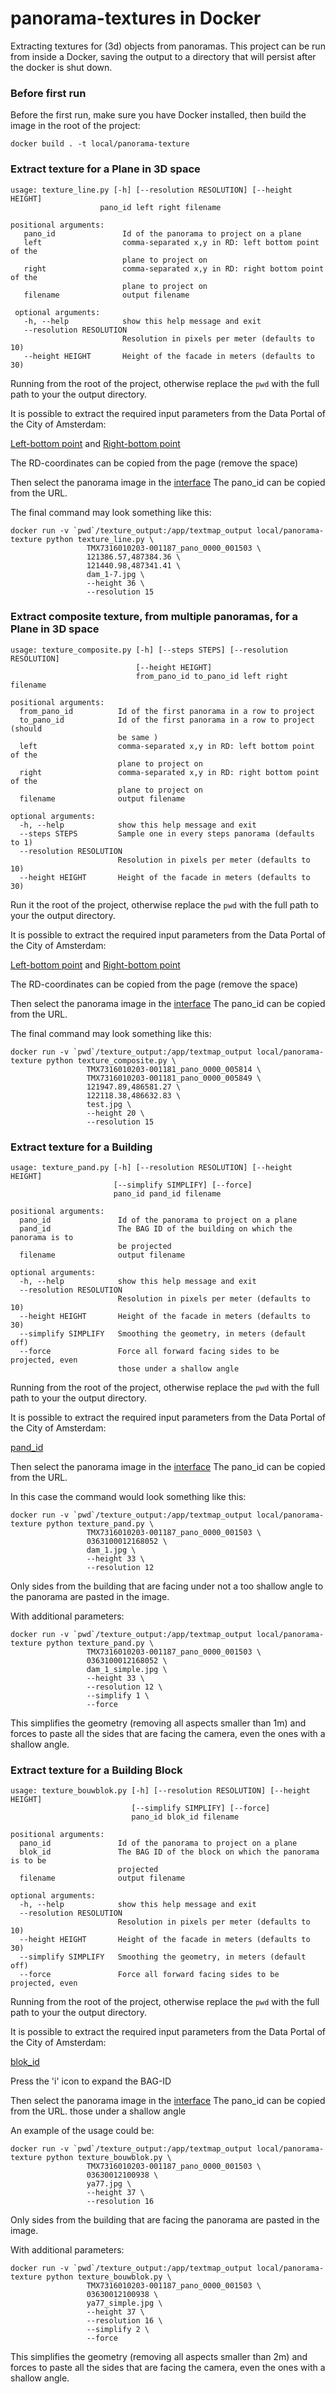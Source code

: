 # panorama-textures in Docker

Extracting textures for (3d) objects from panoramas. This project can be run from inside a Docker, saving 
the output to a directory that will persist after the docker is shut down.


### Before first run

Before the first run, make sure you have Docker installed, then build the image in the root of the project:

    docker build . -t local/panorama-texture

### Extract texture for a Plane in 3D space

    usage: texture_line.py [-h] [--resolution RESOLUTION] [--height HEIGHT]
                        pano_id left right filename
 
    positional arguments:
       pano_id               Id of the panorama to project on a plane
       left                  comma-separated x,y in RD: left bottom point of the
                             plane to project on
       right                 comma-separated x,y in RD: right bottom point of the
                             plane to project on
       filename              output filename
     
     optional arguments:
       -h, --help            show this help message and exit
       --resolution RESOLUTION
                             Resolution in pixels per meter (defaults to 10)
       --height HEIGHT       Height of the facade in meters (defaults to 30)

Running from the root of the project, otherwise replace the `pwd` with the full path to your the output directory.

It is possible to extract the required input parameters from the Data Portal of the City of Amsterdam:

[Left-bottom point](https://data.amsterdam.nl/data/geozoek/?center=52.3730434%2C4.8936129&locatie=52.3733044%2C4.8936084&zoom=15)
and
[Right-bottom point](https://data.amsterdam.nl/data/geozoek/?center=52.3728795%2C4.8941328&locatie=52.3729217%2C4.8944116&zoom=15)

The RD-coordinates can be copied from the page (remove the space)

Then select the panorama image in the [interface](https://data.amsterdam.nl/data/panorama/TMX7316010203-001187_pano_0000_001503/?center=52.3728418%2C4.893152&heading=48.97997622076379&lagen=pano%3A1&locatie=52.3728418022451%2C4.89315196317801&pitch=0.3190651159979569&zoom=14)
The pano_id can be copied from the URL.

The final command may look something like this:

    docker run -v `pwd`/texture_output:/app/textmap_output local/panorama-texture python texture_line.py \
                     TMX7316010203-001187_pano_0000_001503 \
                     121386.57,487384.36 \
                     121440.98,487341.41 \
                     dam_1-7.jpg \
                     --height 36 \
                     --resolution 15
                     

### Extract composite texture, from multiple panoramas, for a Plane in 3D space

    usage: texture_composite.py [-h] [--steps STEPS] [--resolution RESOLUTION]
                                [--height HEIGHT]
                                from_pano_id to_pano_id left right filename

    positional arguments:
      from_pano_id          Id of the first panorama in a row to project
      to_pano_id            Id of the first panorama in a row to project (should
                            be same )
      left                  comma-separated x,y in RD: left bottom point of the
                            plane to project on
      right                 comma-separated x,y in RD: right bottom point of the
                            plane to project on
      filename              output filename
    
    optional arguments:
      -h, --help            show this help message and exit
      --steps STEPS         Sample one in every steps panorama (defaults to 1)
      --resolution RESOLUTION
                            Resolution in pixels per meter (defaults to 10)
      --height HEIGHT       Height of the facade in meters (defaults to 30)
  
Run it the root of the project, otherwise replace the `pwd` with the full path to your the output directory.

It is possible to extract the required input parameters from the Data Portal of the City of Amsterdam:

[Left-bottom point](https://data.amsterdam.nl/data/geozoek/?center=52.3730434%2C4.8936129&locatie=52.3733044%2C4.8936084&zoom=15)
and
[Right-bottom point](https://data.amsterdam.nl/data/geozoek/?center=52.3728795%2C4.8941328&locatie=52.3729217%2C4.8944116&zoom=15)

The RD-coordinates can be copied from the page (remove the space)

Then select the panorama image in the [interface](https://data.amsterdam.nl/data/panorama/TMX7316010203-001187_pano_0000_001503/?center=52.3728418%2C4.893152&heading=48.97997622076379&lagen=pano%3A1&locatie=52.3728418022451%2C4.89315196317801&pitch=0.3190651159979569&zoom=14)
The pano_id can be copied from the URL.

The final command may look something like this:

    docker run -v `pwd`/texture_output:/app/textmap_output local/panorama-texture python texture_composite.py \
                     TMX7316010203-001181_pano_0000_005814 \
                     TMX7316010203-001181_pano_0000_005849 \
                     121947.89,486581.27 \
                     122118.38,486632.83 \
                     test.jpg \
                     --height 20 \
                     --resolution 15
                     

### Extract texture for a Building


    usage: texture_pand.py [-h] [--resolution RESOLUTION] [--height HEIGHT]
                           [--simplify SIMPLIFY] [--force]
                           pano_id pand_id filename
    
    positional arguments:
      pano_id               Id of the panorama to project on a plane
      pand_id               The BAG ID of the building on which the panorama is to
                            be projected
      filename              output filename
    
    optional arguments:
      -h, --help            show this help message and exit
      --resolution RESOLUTION
                            Resolution in pixels per meter (defaults to 10)
      --height HEIGHT       Height of the facade in meters (defaults to 30)
      --simplify SIMPLIFY   Smoothing the geometry, in meters (default off)
      --force               Force all forward facing sides to be projected, even
                            those under a shallow angle

Running from the root of the project, otherwise replace the `pwd` with the full path to your the output directory.

It is possible to extract the required input parameters from the Data Portal of the City of Amsterdam:

[pand_id](https://data.amsterdam.nl/data/bag/pand/id0363100012168052/?center=52.3728795%2C4.8941328&zoom=13)

Then select the panorama image in the [interface](https://data.amsterdam.nl/data/panorama/TMX7316010203-001187_pano_0000_001503/?center=52.3728418%2C4.893152&heading=48.97997622076379&lagen=pano%3A1&locatie=52.3728418022451%2C4.89315196317801&pitch=0.3190651159979569&zoom=14)
The pano_id can be copied from the URL.

In this case the command would look something like this:

    docker run -v `pwd`/texture_output:/app/textmap_output local/panorama-texture python texture_pand.py \
                     TMX7316010203-001187_pano_0000_001503 \
                     0363100012168052 \
                     dam_1.jpg \
                     --height 33 \
                     --resolution 12

Only sides from the building that are facing under not a too shallow angle to the panorama are pasted in the image.
 
With additional parameters:
 
    docker run -v `pwd`/texture_output:/app/textmap_output local/panorama-texture python texture_pand.py \
                     TMX7316010203-001187_pano_0000_001503 \
                     0363100012168052 \
                     dam_1_simple.jpg \
                     --height 33 \
                     --resolution 12 \
                     --simplify 1 \
                     --force

This simplifies the geometry (removing all aspects smaller than 1m) and forces to paste all the sides that
are facing the camera, even the ones with a shallow angle.
 
### Extract texture for a Building Block

    usage: texture_bouwblok.py [-h] [--resolution RESOLUTION] [--height HEIGHT]
                               [--simplify SIMPLIFY] [--force]
                               pano_id blok_id filename
    
    positional arguments:
      pano_id               Id of the panorama to project on a plane
      blok_id               The BAG ID of the block on which the panorama is to be
                            projected
      filename              output filename
    
    optional arguments:
      -h, --help            show this help message and exit
      --resolution RESOLUTION
                            Resolution in pixels per meter (defaults to 10)
      --height HEIGHT       Height of the facade in meters (defaults to 30)
      --simplify SIMPLIFY   Smoothing the geometry, in meters (default off)
      --force               Force all forward facing sides to be projected, even

Running from the root of the project, otherwise replace the `pwd` with the full path to your the output directory.

It is possible to extract the required input parameters from the Data Portal of the City of Amsterdam:

[blok_id](https://data.amsterdam.nl/data/gebieden/bouwblok/id03630012100938/?center=52.3728795%2C4.8941328&zoom=13)

Press the 'i' icon to expand the BAG-ID

Then select the panorama image in the [interface](https://data.amsterdam.nl/data/panorama/TMX7316010203-001187_pano_0000_001503/?center=52.3728418%2C4.893152&heading=48.97997622076379&lagen=pano%3A1&locatie=52.3728418022451%2C4.89315196317801&pitch=0.3190651159979569&zoom=14)
The pano_id can be copied from the URL.
                            those under a shallow angle

An example of the usage could be:

    docker run -v `pwd`/texture_output:/app/textmap_output local/panorama-texture python texture_bouwblok.py \
                     TMX7316010203-001187_pano_0000_001503 \
                     03630012100938 \
                     ya77.jpg \
                     --height 37 \
                     --resolution 16

Only sides from the building that are facing the panorama are pasted in the image.
 
With additional parameters:
 
    docker run -v `pwd`/texture_output:/app/textmap_output local/panorama-texture python texture_bouwblok.py \
                     TMX7316010203-001187_pano_0000_001503 \
                     03630012100938 \
                     ya77_simple.jpg \
                     --height 37 \
                     --resolution 16 \
                     --simplify 2 \
                     --force

This simplifies the geometry (removing all aspects smaller than 2m) and forces to paste all the sides that
are facing the camera, even the ones with a shallow angle.
 
 
 
 